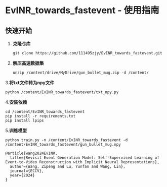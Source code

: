 # EvINR_towards_fastevent - 使用指南

## 快速开始

1. **克隆仓库**
   ```
   git clone https://github.com/111495zjy/EvINR_towards_fastevent.git
   ```
2. **解压高速数据集**
   ```
   unzip /content/drive/MyDrive/gun_bullet_mug.zip -d /content/
   ```
3.**将txt文件转为npy文件**
   ```
   python /content/EvINR_towards_fastevent/txt_npy.py
   ```
4.**安装依赖**
   ```
   cd /content/EvINR_towards_fastevent
   pip install -r requirements.txt
   pip install lpips
   ```

5.**训练模型**
   ```
   python train.py -n /content/EvINR_towards_fastevent -d /content/EvINR_towards_fastevent/gun_bullet_mug.npy
   ```




```
@article{wang2024EvINR,
  title={Revisit Event Generation Model: Self-Supervised Learning of Event-to-Video Reconstruction with Implicit Neural Representations},
  author={Wang, Zipeng and Lu, Yunfan and Wang, Lin},
  journal={ECCV},
  year={2024}
}
```
